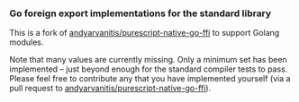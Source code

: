 ### Go foreign export implementations for the standard library

This is a fork of [andyarvanitis/purescript-native-go-ffi](https://github.com/andyarvanitis/purescript-native-go-ffi) to support Golang modules.

Note that many values are currently missing. Only a minimum set has been implemented – just beyond enough for the standard compiler tests to pass. Please feel free to contribute any that you have implemented yourself (via a pull request to [andyarvanitis/purescript-native-go-ffi](https://github.com/andyarvanitis/purescript-native-go-ffi)).